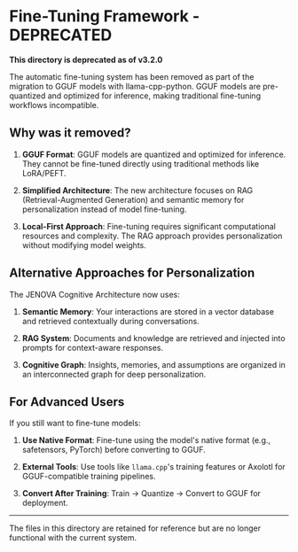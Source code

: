 # Fine-Tuning Framework - DEPRECATED

**This directory is deprecated as of v3.2.0**

The automatic fine-tuning system has been removed as part of the migration to GGUF models with llama-cpp-python. GGUF models are pre-quantized and optimized for inference, making traditional fine-tuning workflows incompatible.

## Why was it removed?

1. **GGUF Format**: GGUF models are quantized and optimized for inference. They cannot be fine-tuned directly using traditional methods like LoRA/PEFT.

2. **Simplified Architecture**: The new architecture focuses on RAG (Retrieval-Augmented Generation) and semantic memory for personalization instead of model fine-tuning.

3. **Local-First Approach**: Fine-tuning requires significant computational resources and complexity. The RAG approach provides personalization without modifying model weights.

## Alternative Approaches for Personalization

The JENOVA Cognitive Architecture now uses:

1. **Semantic Memory**: Your interactions are stored in a vector database and retrieved contextually during conversations.

2. **RAG System**: Documents and knowledge are retrieved and injected into prompts for context-aware responses.

3. **Cognitive Graph**: Insights, memories, and assumptions are organized in an interconnected graph for deep personalization.

## For Advanced Users

If you still want to fine-tune models:

1. **Use Native Format**: Fine-tune using the model's native format (e.g., safetensors, PyTorch) before converting to GGUF.

2. **External Tools**: Use tools like `llama.cpp`'s training features or Axolotl for GGUF-compatible training pipelines.

3. **Convert After Training**: Train → Quantize → Convert to GGUF for deployment.

---

The files in this directory are retained for reference but are no longer functional with the current system.
